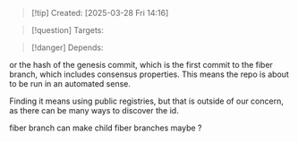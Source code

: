 
>[!tip] Created: [2025-03-28 Fri 14:16]

>[!question] Targets: 

>[!danger] Depends: 

or the hash of the genesis commit, which is the first commit to the fiber branch, which includes consensus properties.  This means the repo is about to be run in an automated sense.

Finding it means using public registries, but that is outside of our concern, as there can be many ways to discover the id.

fiber branch can make child fiber branches maybe ?